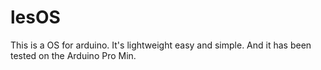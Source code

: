 # lesOS
This is a OS for arduino. It's lightweight easy and simple. And it has been tested on the Arduino Pro Min.
